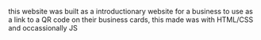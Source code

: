 this website was built as a introductionary website for a business to use as a link to a QR code on their business cards, this made was with HTML/CSS and occassionally JS
